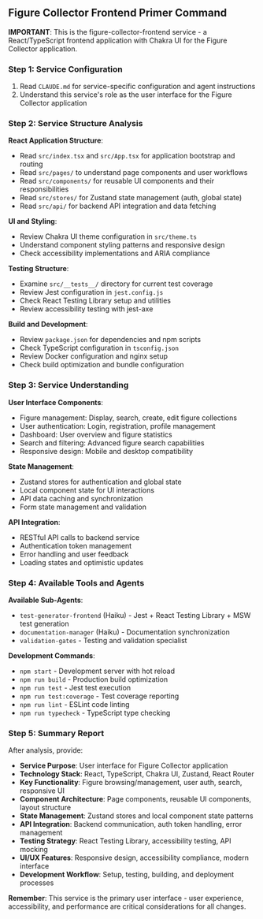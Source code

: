 ## Figure Collector Frontend Primer Command

**IMPORTANT**: This is the figure-collector-frontend service - a React/TypeScript frontend application with Chakra UI for the Figure Collector application.

### Step 1: Service Configuration
1. Read `CLAUDE.md` for service-specific configuration and agent instructions
2. Understand this service's role as the user interface for the Figure Collector application

### Step 2: Service Structure Analysis

**React Application Structure**:
- Read `src/index.tsx` and `src/App.tsx` for application bootstrap and routing
- Read `src/pages/` to understand page components and user workflows
- Read `src/components/` for reusable UI components and their responsibilities
- Read `src/stores/` for Zustand state management (auth, global state)
- Read `src/api/` for backend API integration and data fetching

**UI and Styling**:
- Review Chakra UI theme configuration in `src/theme.ts`
- Understand component styling patterns and responsive design
- Check accessibility implementations and ARIA compliance

**Testing Structure**:
- Examine `src/__tests__/` directory for current test coverage
- Review Jest configuration in `jest.config.js`
- Check React Testing Library setup and utilities
- Review accessibility testing with jest-axe

**Build and Development**:
- Review `package.json` for dependencies and npm scripts
- Check TypeScript configuration in `tsconfig.json`
- Review Docker configuration and nginx setup
- Check build optimization and bundle configuration

### Step 3: Service Understanding

**User Interface Components**:
- Figure management: Display, search, create, edit figure collections
- User authentication: Login, registration, profile management
- Dashboard: User overview and figure statistics
- Search and filtering: Advanced figure search capabilities
- Responsive design: Mobile and desktop compatibility

**State Management**:
- Zustand stores for authentication and global state
- Local component state for UI interactions
- API data caching and synchronization
- Form state management and validation

**API Integration**:
- RESTful API calls to backend service
- Authentication token management
- Error handling and user feedback
- Loading states and optimistic updates

### Step 4: Available Tools and Agents

**Available Sub-Agents**:
- `test-generator-frontend` (Haiku) - Jest + React Testing Library + MSW test generation
- `documentation-manager` (Haiku) - Documentation synchronization
- `validation-gates` - Testing and validation specialist

**Development Commands**:
- `npm start` - Development server with hot reload
- `npm run build` - Production build optimization
- `npm run test` - Jest test execution
- `npm run test:coverage` - Test coverage reporting
- `npm run lint` - ESLint code linting
- `npm run typecheck` - TypeScript type checking

### Step 5: Summary Report

After analysis, provide:
- **Service Purpose**: User interface for Figure Collector application
- **Technology Stack**: React, TypeScript, Chakra UI, Zustand, React Router
- **Key Functionality**: Figure browsing/management, user auth, search, responsive UI
- **Component Architecture**: Page components, reusable UI components, layout structure
- **State Management**: Zustand stores and local component state patterns
- **API Integration**: Backend communication, auth token handling, error management
- **Testing Strategy**: React Testing Library, accessibility testing, API mocking
- **UI/UX Features**: Responsive design, accessibility compliance, modern interface
- **Development Workflow**: Setup, testing, building, and deployment processes

**Remember**: This service is the primary user interface - user experience, accessibility, and performance are critical considerations for all changes.